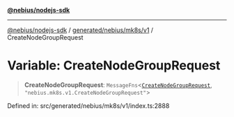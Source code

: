 [**@nebius/nodejs-sdk**](../../../../../README.md)

***

[@nebius/nodejs-sdk](../../../../../README.md) / [generated/nebius/mk8s/v1](../README.md) / CreateNodeGroupRequest

# Variable: CreateNodeGroupRequest

> **CreateNodeGroupRequest**: `MessageFns`\<[`CreateNodeGroupRequest`](../interfaces/CreateNodeGroupRequest.md), `"nebius.mk8s.v1.CreateNodeGroupRequest"`\>

Defined in: src/generated/nebius/mk8s/v1/index.ts:2888
